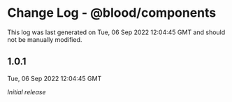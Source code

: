 # Change Log - @blood/components

This log was last generated on Tue, 06 Sep 2022 12:04:45 GMT and should not be manually modified.

## 1.0.1
Tue, 06 Sep 2022 12:04:45 GMT

_Initial release_


